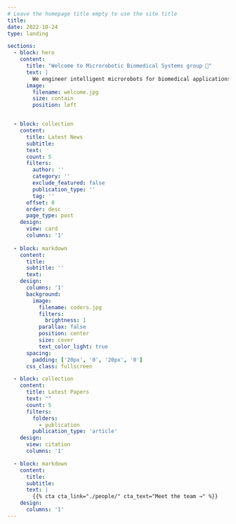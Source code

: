 ```yaml
---
# Leave the homepage title empty to use the site title
title:
date: 2022-10-24
type: landing

sections:
  - block: hero
    content:
      title: "Welcome to Microrobotic Biomedical Systems group 👋"
      text: |
        We engineer intelligent microrobots for biomedical applications in targeted drug delivery, microsurgery, detoxification, and diagnostics by advancing micro- and nanofabrication as well as ultrasound technologies. To realize their full potential, medical microrobots have to master locomotion in complex biofluidic environments, wireless actuation and control, precise imaging and localization, or effective drug/cargo delivery. We overcome these challenges by incorporating biologically-inspired adaptive capabilities into microrobotic agents and utilize lab-on-a-chip and microfluidic systems to validate biological and therapeutic functions. We thus bridge the gap between biomedical research and clinical applications to propel medical microrobots to the forefront of modern healthcare.
      image:
        filename: welcome.jpg
        size: contain
        position: left


  - block: collection
    content:
      title: Latest News
      subtitle:
      text:
      count: 5
      filters:
        author: ''
        category: ''
        exclude_featured: false
        publication_type: ''
        tag: ''
      offset: 0
      order: desc
      page_type: post
    design:
      view: card
      columns: '1'
  
  - block: markdown
    content:
      title:
      subtitle: ''
      text:
    design:
      columns: '1'
      background:
        image: 
          filename: coders.jpg
          filters:
            brightness: 1
          parallax: false
          position: center
          size: cover
          text_color_light: true
      spacing:
        padding: ['20px', '0', '20px', '0']
      css_class: fullscreen

  - block: collection
    content:
      title: Latest Papers
      text: ""
      count: 5
      filters:
        folders:
          - publication
        publication_type: 'article'
    design:
      view: citation
      columns: '1'

  - block: markdown
    content:
      title:
      subtitle:
      text: |
        {{% cta cta_link="./people/" cta_text="Meet the team →" %}}
    design:
      columns: '1'
---
```

